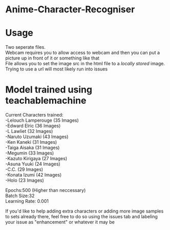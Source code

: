 # Anime-Character-Recogniser<br/>

# Usage <br/>
Two seperate files. <br/> 
Webcam requires you to allow access to webcam and then you can put a picture up in front of it or something like that <br/>
File allows you to set the image src in the html file to a *locally stored* image. Trying to use a url will most likely run into issues <br/>


# Model trained using teachablemachine<br/>
Current Characters trained:<br/>
-Lelouch Lamperouge (35 Images)<br/>
-Edward Elric (36 Images)<br/>
-L Lawliet (32 Images)<br/>
-Naruto Uzumaki (43 Images)<br/> 
-Ken Kaneki (31 Images)<br/>
-Taiga Aisaka (31 Images)<br/>
-Megumin (33 Images)<br/>
-Kazuto Kirigaya (27 Images)<br/>
-Asuna Yuuki (24 Images)<br/>
-C.C. (29 Images)<br/>
-Konata Izumi (42 Images)<br/>
-Holo (23 Images)<br/>

Epochs:500 (Higher than neccessary) <br/>
Batch Size:32 <br/>
Learning Rate: 0.001 <br/>

If you'd like to help adding extra characters or adding more image samples to sets already there, feel free to do so using the issues tab and labeling your issue as "enhancement" or whatever it may be
